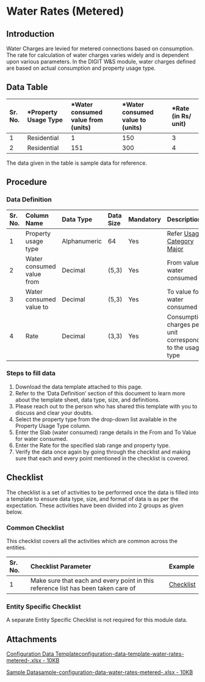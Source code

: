 # Water Rates \(Metered\)

## Introduction <a id="introduction"></a>

Water Charges are levied for metered connections based on consumption. The rate for calculation of water charges varies widely and is dependent upon various parameters. In the DIGIT W&S module, water charges defined are based on actual consumption and property usage type.

## Data Table <a id="data-table"></a>

| Sr. No. | \*Property Usage Type | \*Water consumed value from \(units\) | \*Water consumed value to \(units\) | \*Rate \(in Rs/ unit\) |
| :--- | :--- | :--- | :--- | :--- |
| 1 | Residential | 1 | 150 | 3 |
| 2 | Residential | 151 | 300 | 4 |

The data given in the table is sample data for reference.

## Procedure <a id="procedure"></a>

### Data Definition <a id="data-definition"></a>

| Sr. No. | Column Name | Data Type | Data Size | Mandatory | Description |
| :--- | :--- | :--- | :--- | :--- | :--- |
| 1 | Property usage type | Alphanumeric | 64 | Yes | Refer [Usage Category Major](../../property-tax/pt-master-data-templates/usage-category-major.md)​ |
| 2 | Water consumed value from | Decimal | \(5,3\) | Yes | From value for water consumed |
| 3 | Water consumed value to | Decimal | \(5,3\) | Yes | To value for water consumed |
| 4 | Rate | Decimal | \(3,3\) | Yes | Consumption charges per unit corresponding to the usage type |

### Steps to fill data <a id="steps-to-fill-data"></a>

1. Download the data template attached to this page.
2. Refer to the ‘Data Definition’ section of this document to learn more about the template sheet, data type, size, and definitions.
3. Please reach out to the person who has shared this template with you to discuss and clear your doubts.
4. Select the property type from the drop-down list available in the Property Usage Type column.
5. Enter the Slab \(water consumed\) range details in the From and To Value for water consumed.
6. Enter the Rate for the specified slab range and property type.
7. Verify the data once again by going through the checklist and making sure that each and every point mentioned in the checklist is covered.

## Checklist <a id="checklist"></a>

The checklist is a set of activities to be performed once the data is filled into a template to ensure data type, size, and format of data is as per the expectation. These activities have been divided into 2 groups as given below.

### Common Checklist <a id="common-checklist"></a>

This checklist covers all the activities which are common across the entities.

| Sr. No. | Checklist Parameter | Example |
| :--- | :--- | :--- |
| 1 | Make sure that each and every point in this reference list has been taken care of | ​[Checklist](https://docs.digit.org/configure-digit/configuring-master-data-templates/module-setup/common-config/checklist)​ |

### Entity Specific Checklist <a id="entity-specific-checklist"></a>

A separate Entity Specific Checklist is not required for this module data.

## Attachments <a id="attachments"></a>

[Configuration Data Templateconfiguration-data-template-water-rates-metered-.xlsx - 10KB](https://firebasestorage.googleapis.com/v0/b/gitbook-28427.appspot.com/o/assets%2F-MERG_iQW5oN4ukgXP8K%2Fsync%2F9da6a88d02f4734f3ba99c826cc6ed8c73821e0f.xlsx?generation=1602050613133888&alt=media)

[Sample Datasample-configuration-data-water-rates-metered-.xlsx - 10KB](https://firebasestorage.googleapis.com/v0/b/gitbook-28427.appspot.com/o/assets%2F-MERG_iQW5oN4ukgXP8K%2Fsync%2F157dd552147843726c44cf449fe5b85ff4d7edea.xlsx?generation=1602050613203075&alt=media)

